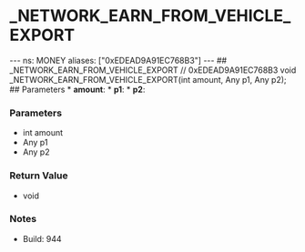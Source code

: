 # _NETWORK_EARN_FROM_VEHICLE_EXPORT

--- ns: MONEY aliases: ["0xEDEAD9A91EC768B3"] --- ## _NETWORK_EARN_FROM_VEHICLE_EXPORT  // 0xEDEAD9A91EC768B3 void _NETWORK_EARN_FROM_VEHICLE_EXPORT(int amount, Any p1, Any p2);   ## Parameters * **amount**: * **p1**: * **p2**:

### Parameters
* int amount
* Any p1
* Any p2

### Return Value
* void

### Notes
* Build: 944


